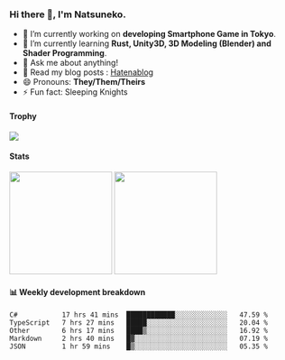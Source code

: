 ### Hi there 👋, I'm Natsuneko.

<!--
**mika-f/mika-f** is a ✨ _special_ ✨ repository because its `README.md` (this file) appears on your GitHub profile.

Here are some ideas to get you started:

- 🔭 I’m currently working on ...
- 🌱 I’m currently learning ...
- 👯 I’m looking to collaborate on ...
- 🤔 I’m looking for help with ...
- 💬 Ask me about ...
- 📫 How to reach me: ...
- 😄 Pronouns: ...
- ⚡ Fun fact: ...
-->

- 🔭 I’m currently working on **developing Smartphone Game in Tokyo**.
- 🌱 I’m currently learning **Rust, Unity3D, 3D Modeling (Blender) and Shader Programming**.
- 💬 Ask me about anything!
- 📝 Read my blog posts : [Hatenablog](https://mikazuki.hatenablog.jp/)
- 😄 Pronouns: **They/Them/Theirs**
- ⚡ Fun fact: Sleeping Knights

#### Trophy

<img src="https://github-profile-trophy.vercel.app/?username=mika-f&no-frame=true&row=1&column=6" />

#### Stats

<p>
  <img src="https://github-readme-stats.vercel.app/api?username=mika-f" height="182" />
  <img src="https://github-readme-stats.vercel.app/api/top-langs/?username=mika-f&layout=compact" height="182" />
</p>


#### 📊 Weekly development breakdown

<!--START_SECTION:waka-->
```text
C#           17 hrs 41 mins  ████████████░░░░░░░░░░░░░   47.59 % 
TypeScript   7 hrs 27 mins   █████░░░░░░░░░░░░░░░░░░░░   20.04 % 
Other        6 hrs 17 mins   ████▒░░░░░░░░░░░░░░░░░░░░   16.92 % 
Markdown     2 hrs 40 mins   █▓░░░░░░░░░░░░░░░░░░░░░░░   07.19 % 
JSON         1 hr 59 mins    █▒░░░░░░░░░░░░░░░░░░░░░░░   05.35 % 
```
<!--END_SECTION:waka-->
